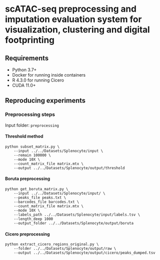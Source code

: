 # scATAC-seq preprocessing and imputation evaluation system for visualization, clustering and digital footprinting

## Requirements

* Python 3.7+
* Docker for running inside containers
* R 4.3.0 for running Cicero
* CUDA 11.0+

## Reproducing experiments

### Preprocessing steps

Input folder: `preprocessing`

#### Threshold method

```shell
python subset_matrix.py \
    --input ../../Datasets/Splenocyte/input \
    --remain 100000 \
    --mode 10X \
    --count_matrix_file matrix.mtx \
    --output ../../Datasets/Splenocyte/output/threshold
```

#### Boruta preprocessing
```shell
python get_boruta_matrix.py \
    --input ../../Datasets/Splenocyte/input/ \
    --peaks_file peaks.txt \
    --barcodes_file barcodes.txt \
    --count_matrix_file matrix.mtx \
    --mode 10X \
    --labels_path ../../Datasets/Splenocyte/input/labels.tsv \
    --length_deep 1000 
    --output_folder ../../Datasets/Splenocyte/output/boruta
```


#### Cicero preprocessing

```shell
python extract_cicero_regions_original.py \
    --folder ../../Datasets/Splenocyte/output/raw \
    --output ../../Datasets/Splenocyte/output/cicero/peaks_dumped.tsv
```

